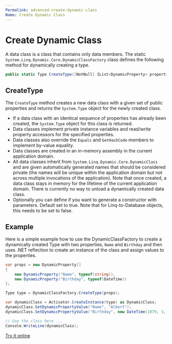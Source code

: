 ```yaml
---
Permalink: advanced-create-dynamic-class
Name: Create Dynamic Class
---
```


# Create Dynamic Class

A data class is a class that contains only data members. The static `System.Linq.Dynamic.Core.DynamicClassFactory` class defines the following method for dynamically creating a type.

``` csharp
public static Type CreateType([NotNull] IList<DynamicProperty> properties, bool createParameterCtor = true)
```

## CreateType

The `CreateType` method creates a new data class with a given set of public properties and returns the `System.Type` object for the newly created class.

- If a data class with an identical sequence of properties has already been created, the `System.Type` object for this class is returned.
- Data classes implement private instance variables and read/write property accessors for the specified properties.
- Data classes also override the `Equals` and `GetHashCode` members to implement by-value equality.
- Data classes are created in an in-memory assembly in the current application domain.
- All data classes inherit from `System.Linq.Dynamic.Core.DynamicClass` and are given automatically generated names that should be considered private (the names will be unique within the application domain but not across multiple invocations of the application). Note that once created, a data class stays in memory for the lifetime of the current application domain. There is currently no way to unload a dynamically created data class.
- Optionally you can define if you want to generate a constructor with parameters. Default set to true. Note that for Linq-to-Database objects, this needs to be set to false.

## Example

Here is a simple example how to use the DynamicClassFactory to create a dynamically created Type with two properties, `Name` and `Birthday` and then uses .NET reflection to create an instance of the class and assign values to the properties.

```csharp
var props = new DynamicProperty[]
{
    new DynamicProperty("Name", typeof(string)),
    new DynamicProperty("Birthday", typeof(DateTime)) 
};

Type type = DynamicClassFactory.CreateType(props);

var dynamicClass = Activator.CreateInstance(type) as DynamicClass;
dynamicClass.SetDynamicPropertyValue("Name", "Albert");
dynamicClass.SetDynamicPropertyValue("Birthday", new DateTime(1879, 3, 14));

// Use the class here ...
Console.WriteLine(dynamicClass);
```

[Try it online](https://dotnetfiddle.net/B5rIoN)
